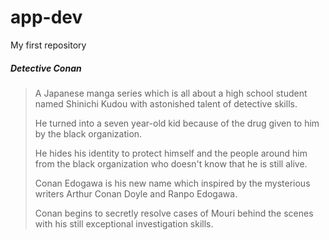 # app-dev
My first repository

##### Detective Conan

> A Japanese manga series which is all about a high school student named Shinichi Kudou with astonished talent of detective skills.
>
> He turned into a seven year-old kid because of the drug given to him by the black organization.
>
> He hides his identity to protect himself and the people around him from the black organization who doesn't know that he is still alive.
>
> Conan Edogawa is his new name which inspired by the mysterious writers Arthur Conan Doyle and Ranpo Edogawa.
>
> Conan begins to secretly resolve cases of Mouri behind the scenes with his still exceptional investigation skills.
